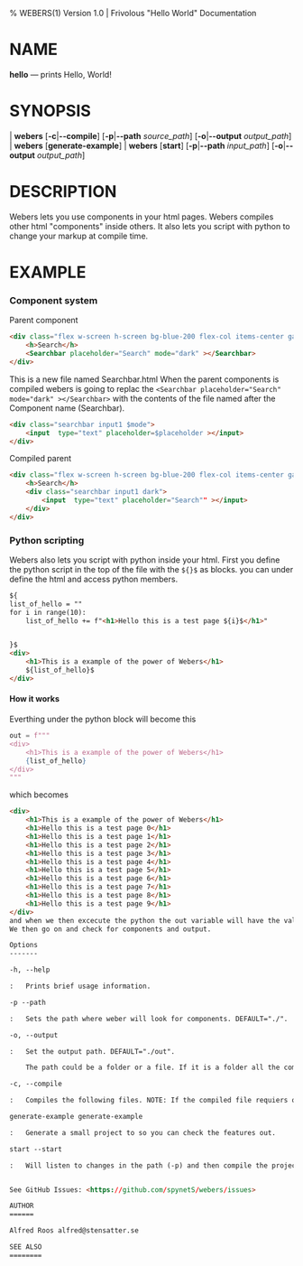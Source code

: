 % WEBERS(1) Version 1.0 | Frivolous "Hello World" Documentation

NAME
====

**hello** — prints Hello, World!

SYNOPSIS
========

| **webers** \[**-c**|**--compile**] \[**-p**|**--path** _source_path_] \[**-o**|**--output** _output_path_]
| **webers** \[**generate-example**]
| **webers** \[**start**] \[**-p**|**--path** _input_path_] \[**-o**|**--output** _output_path_]

DESCRIPTION
===========

Webers lets you use components in your html pages. Webers compiles other
html "components" inside others. It also lets you script with python to
change your markup at compile time.


EXAMPLE
===========
### Component system
Parent component
```html
<div class="flex w-screen h-screen bg-blue-200 flex-col items-center gap-2 justify-center" >
    <h>Search</h>
    <Searchbar placeholder="Search" mode="dark" ></Searchbar>
</div>
```

This is a new file named Searchbar.html
When the parent components is compiled webers is going to replac the
`<Searchbar placeholder="Search" mode="dark" ></Searchbar>` with the contents of the file named after the Component name (Searchbar).
```html
<div class="searchbar input1 $mode">
    <input  type="text" placeholder=$placeholder ></input>
</div>
```
Compiled parent
```html
<div class="flex w-screen h-screen bg-blue-200 flex-col items-center gap-2 justify-center" >
    <h>Search</h>
    <div class="searchbar input1 dark">
        <input  type="text" placeholder="Search"" ></input>
    </div>
</div>
```

### Python scripting
Webers also lets you script with python inside your html.
First you define the python script in the top of the file with the `${}$` as blocks.
you can under define the html and access python members. 
```html
${
list_of_hello = ""
for i in range(10):
    list_of_hello += f"<h1>Hello this is a test page ${i}$</h1>"


}$
<div>
    <h1>This is a example of the power of Webers</h1>
    ${list_of_hello}$
</div>
```
#### How it works
Everthing under the python block will become  this
```python
out = f"""
<div>
    <h1>This is a example of the power of Webers</h1>
    {list_of_hello}
</div>
"""
```
which becomes
```html
<div>
    <h1>This is a example of the power of Webers</h1>
    <h1>Hello this is a test page 0</h1>
    <h1>Hello this is a test page 1</h1>
    <h1>Hello this is a test page 2</h1>
    <h1>Hello this is a test page 3</h1>
    <h1>Hello this is a test page 4</h1>
    <h1>Hello this is a test page 5</h1>
    <h1>Hello this is a test page 6</h1>
    <h1>Hello this is a test page 7</h1>
    <h1>Hello this is a test page 8</h1>
    <h1>Hello this is a test page 9</h1>
</div>
and when we then excecute the python the out variable will have the value of asd.
We then go on and check for components and output.

Options
-------

-h, --help

:   Prints brief usage information.

-p --path

:   Sets the path where weber will look for components. DEFAULT="./".

-o, --output

:   Set the output path. DEFAULT="./out".

    The path could be a folder or a file. If it is a folder all the components will be output there.

-c, --compile

:   Compiles the following files. NOTE: If the compiled file requiers other files in the project they will also be compiled. DEFUALT="all"

generate-example generate-example

:   Generate a small project to so you can check the features out.

start --start

:   Will listen to changes in the path (-p) and then compile the project


See GitHub Issues: <https://github.com/spynetS/webers/issues>

AUTHOR
======

Alfred Roos alfred@stensatter.se

SEE ALSO
========


